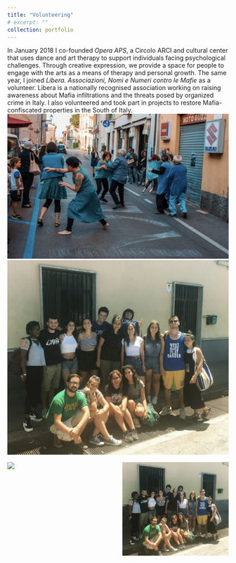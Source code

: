 ```yaml
---
title: "Volunteering"
# excerpt: ""
collection: portfolio
---
```


In January 2018 I co-founded *Opera APS*, a Circolo ARCI and cultural center that uses dance and art therapy to support individuals facing psychological challenges. Through creative expression, we provide a space for people to engage with the arts as a means of therapy and personal growth. The same year, I joined *Libera. Associazioni, Nomi e Numeri contro le Mafie* as a volunteer. Libera is a nationally recognised association working on raising awareness about Mafia infiltrations and the threats posed by organized crime in Italy. I also volunteered and took part in projects to restore Mafia-confiscated properties in the South of Italy.
<img src="/images/WhatsApp%20Image%202025-01-17%20at%2011.14.50.jpeg" />
<img src="/images/WhatsApp%20Image%202025-01-17%20at%2011.14.50%20(1).jpeg" />

<!-- Images side by side -->
<div style="display: flex; justify-content: center; text-align: center; gap: 20px;">
    <img src="/WhatsApp%20Image%202025-01-17%20at%2011.14.50.jpeg" style="width: 48%;"/>
    <img src="/images/WhatsApp%20Image%202025-01-17%20at%2011.14.50%20(1).jpeg" style="width: 48%;"/>
</div>

